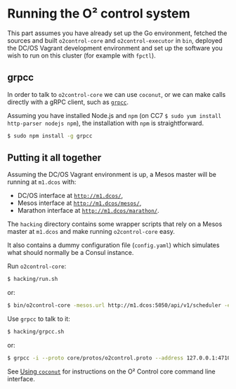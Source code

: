 # Running the O² control system

This part assumes you have already set up the Go environment, fetched the sources and built
`o2control-core` and `o2control-executor` in `bin`, deployed the DC/OS Vagrant development
environment and set up the software you wish to run on this cluster (for example with `fpctl`).

## grpcc

In order to talk to `o2control-core` we can use `coconut`, or we can make calls directly with a gRPC client,
such as [`grpcc`](https://github.com/njpatel/grpcc).

Assuming you have installed Node.js and `npm` (on CC7 `$ sudo yum install http-parser nodejs npm`), the
installation with `npm` is straightforward.
```bash
$ sudo npm install -g grpcc
```

## Putting it all together

Assuming the DC/OS Vagrant environment is up, a Mesos master will be running at `m1.dcos` with:
* DC/OS interface at [`http://m1.dcos/`](http://m1.dcos/),
* Mesos interface at [`http://m1.dcos/mesos/`](http://m1.dcos/mesos/),
* Marathon interface at [`http://m1.dcos/marathon/`](http://m1.dcos/marathon/).

The `hacking` directory contains some wrapper scripts that rely on a Mesos master at `m1.dcos` and
make running `o2control-core` easy.

It also contains a dummy configuration file (`config.yaml`) which simulates what should normally be
a Consul instance.

Run `o2control-core`:
```bash
$ hacking/run.sh
```
or:
```bash
$ bin/o2control-core -mesos.url http://m1.dcos:5050/api/v1/scheduler -executor.binary </in-cluster/path/to/o2control-executor> -verbose -config "file://hacking/example-config.yaml"
```

Use `grpcc` to talk to it:
```bash
$ hacking/grpcc.sh
```
or:
```bash
$ grpcc -i --proto core/protos/o2control.proto --address 127.0.0.1:47102
```

See [Using `coconut`](../coconut/README.md) for instructions on the O² Control core command line interface.